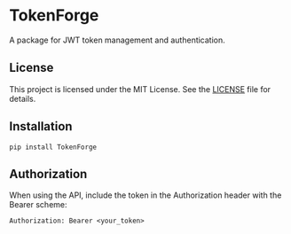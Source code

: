 # TokenForge

A package for JWT token management and authentication.

## License

This project is licensed under the MIT License. See the [LICENSE](LICENSE) file for details.

## Installation

```
pip install TokenForge
```

## Authorization

When using the API, include the token in the Authorization header with the Bearer scheme:

```
Authorization: Bearer <your_token>
```